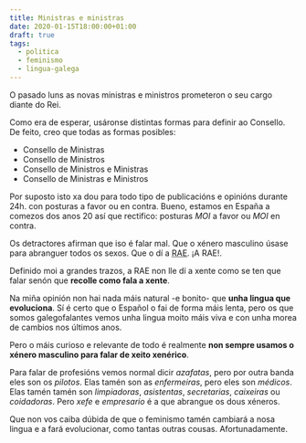 ```yaml
---
title: Ministras e ministras
date: 2020-01-15T18:00:00+01:00
draft: true
tags:
  - politica
  - feminismo
  - lingua-galega
---
```


O pasado luns as novas ministras e ministros prometeron o seu cargo diante do Rei.

Como era de esperar, usáronse distintas formas para definir ao Consello. De feito, creo que todas as formas posibles:

- Consello de Ministras
- Consello de Ministros
- Consello de Ministros e Ministras
- Consello de Ministras e Ministros

Por suposto isto xa dou para todo tipo de publicacións e opinións durante 24h. con posturas a favor ou en contra. Bueno, estamos en España a comezos dos anos 20 así que rectifico: posturas *MOI* a favor ou *MOI* en contra.

Os detractores afirman que iso é falar mal. Que o xénero masculino úsase para abranguer todos os sexos. Que o dí a <abbr title="Real Academia Español">RAE</abbr>. ¡A RAE!.

Definido moi a grandes trazos, a RAE non lle dí a xente como se ten que falar senón que **recolle como fala a xente**.

Na miña opinión non hai nada máis natural -e bonito- que **unha lingua que evoluciona**. Sí é certo que o Español o fai de forma máis lenta, pero os que somos galegofalantes vemos unha lingua moito máis viva e con unha morea de cambios nos últimos anos.

Pero o máis curioso e relevante de todo é realmente **non sempre usamos o xénero masculino para falar de xeito xenérico**.

Para falar de profesións vemos normal dicir *azafatas*, pero por outra banda eles son os *pilotos*. Elas tamén son as *enfermeiras*, pero eles son *médicos*. Elas tamén tamén son *limpiadoras*, *asistentas*, *secretarias*, *caixeiras* ou *coidadoras*. Pero *xefe* e *empresario* é a que abrangue os dous xéneros.

Que non vos caiba dúbida de que o feminismo tamén cambiará a nosa lingua e a fará evolucionar, como tantas outras cousas.
Afortunadamente.
